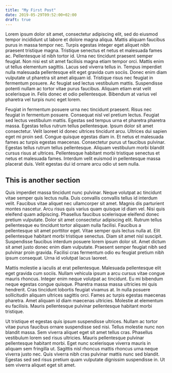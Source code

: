 ```yaml
---
title: "My First Post"
date: 2019-05-29T09:52:00+02:00
draft: true
---
```

Lorem ipsum dolor sit amet, consectetur adipiscing elit, sed do eiusmod tempor incididunt ut labore et dolore magna aliqua. Mattis aliquam faucibus purus in massa tempor nec. Turpis egestas integer eget aliquet nibh praesent tristique magna. Tristique senectus et netus et malesuada fames ac. Pellentesque id nibh tortor id. Urna nec tincidunt praesent semper feugiat. Non nisi est sit amet facilisis magna etiam tempor orci. Mattis enim ut tellus elementum sagittis. Lacus sed viverra tellus in. Tempus imperdiet nulla malesuada pellentesque elit eget gravida cum sociis. Donec enim diam vulputate ut pharetra sit amet aliquam id. Tristique risus nec feugiat in fermentum posuere. Ac feugiat sed lectus vestibulum mattis. Suspendisse potenti nullam ac tortor vitae purus faucibus. Aliquam etiam erat velit scelerisque in. Felis donec et odio pellentesque. Bibendum at varius vel pharetra vel turpis nunc eget lorem.

Feugiat in fermentum posuere urna nec tincidunt praesent. Risus nec feugiat in fermentum posuere. Consequat nisl vel pretium lectus. Feugiat sed lectus vestibulum mattis. Egestas sed tempus urna et pharetra pharetra massa. Egestas tellus rutrum tellus pellentesque. Ipsum dolor sit amet consectetur. Velit laoreet id donec ultrices tincidunt arcu. Ultrices dui sapien eget mi proin sed. Congue quisque egestas diam in. Et netus et malesuada fames ac turpis egestas maecenas. Consectetur purus ut faucibus pulvinar. Egestas tellus rutrum tellus pellentesque. Aliquam vestibulum morbi blandit cursus risus at ultrices. Pellentesque habitant morbi tristique senectus et netus et malesuada fames. Interdum velit euismod in pellentesque massa placerat duis. Velit egestas dui id ornare arcu odio ut sem nulla.

## This is another section
Quis imperdiet massa tincidunt nunc pulvinar. Neque volutpat ac tincidunt vitae semper quis lectus nulla. Duis convallis convallis tellus id interdum velit. Faucibus vitae aliquet nec ullamcorper sit amet. Magnis dis parturient montes nascetur. Arcu risus quis varius quam quisque id diam vel. Nisi quis eleifend quam adipiscing. Phasellus faucibus scelerisque eleifend donec pretium vulputate. Dolor sit amet consectetur adipiscing elit. Rutrum tellus pellentesque eu tincidunt tortor aliquam nulla facilisi. Faucibus a pellentesque sit amet porttitor eget. Vitae semper quis lectus nulla at. Elit pellentesque habitant morbi tristique senectus. Diam sit amet nisl suscipit. Suspendisse faucibus interdum posuere lorem ipsum dolor sit. Amet dictum sit amet justo donec enim diam vulputate. Praesent semper feugiat nibh sed pulvinar proin gravida. Facilisi cras fermentum odio eu feugiat pretium nibh ipsum consequat. Urna id volutpat lacus laoreet.

Mattis molestie a iaculis at erat pellentesque. Malesuada pellentesque elit eget gravida cum sociis. Nullam vehicula ipsum a arcu cursus vitae congue mauris rhoncus. Integer enim neque volutpat ac tincidunt. Eu mi bibendum neque egestas congue quisque. Pharetra massa massa ultricies mi quis hendrerit. Cras tincidunt lobortis feugiat vivamus at. In nulla posuere sollicitudin aliquam ultrices sagittis orci. Fames ac turpis egestas maecenas pharetra. Amet aliquam id diam maecenas ultricies. Molestie at elementum eu facilisis. Mauris pellentesque pulvinar pellentesque habitant morbi tristique.

Ut tristique et egestas quis ipsum suspendisse ultrices. Nullam ac tortor vitae purus faucibus ornare suspendisse sed nisi. Tellus molestie nunc non blandit massa. Sem viverra aliquet eget sit amet tellus cras. Phasellus vestibulum lorem sed risus ultricies. Mauris pellentesque pulvinar pellentesque habitant morbi. Eget nunc scelerisque viverra mauris in aliquam sem fringilla ut. Sagittis nisl rhoncus mattis rhoncus urna neque viverra justo nec. Quis viverra nibh cras pulvinar mattis nunc sed blandit. Egestas sed sed risus pretium quam vulputate dignissim suspendisse in. Ut sem viverra aliquet eget sit amet.

